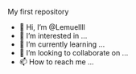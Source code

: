 My first repository
- 👋 Hi, I’m @Lemuellll
- 👀 I’m interested in ...
- 🌱 I’m currently learning ...
- 💞️ I’m looking to collaborate on ...
- 📫 How to reach me ...

<!---
Lemuellll/Lemuellll is a ✨ special ✨ repository because its `README.md` (this file) appears on your GitHub profile.
You can click the Preview link to take a look at your changes.
--->
